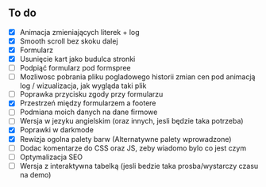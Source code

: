 ## To do
- [x] Animacja zmieniających literek + log
- [x] Smooth scroll bez skoku dalej
- [x] Formularz
- [x] Usunięcie kart jako budulca stronki
- [ ] Podpiąć formularz pod formspree
- [ ] Mozliwosc pobrania pliku pogladowego historii zmian cen pod animacją log / wizualizacja, jak wygląda taki plik
- [ ] Poprawka przycisku zgody przy formularzu
- [x] Przestrzeń między formularzem a footere
- [ ] Podmiana moich danych na dane firmowe
- [ ] Wersja w jezyku angielskim (oraz innych, jesli będzie taka potrzeba)
- [x] Poprawki w darkmode
- [x] Rewizja ogolna palety barw (Alternatywne palety wprowadzone)
- [ ] Dodac komentarze do CSS oraz JS, zeby wiadomo bylo co jest czym
- [ ] Optymalizacja SEO
- [ ] Wersja z interaktywna tabelką (jesli bedzie taka prosba/wystarczy czasu na demo)